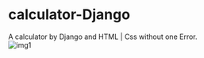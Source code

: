 # calculator-Django  
A calculator by Django and HTML | Css without one Error.    
![img1](https://i.ibb.co/6mg45j7/Screenshot-2023-06-11-172128.png)
